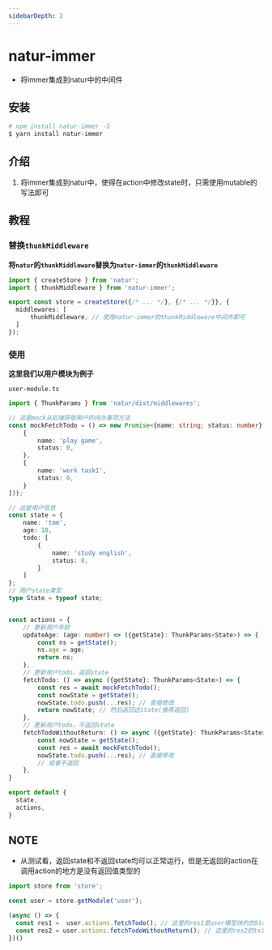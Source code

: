```yaml
---
sidebarDepth: 2
---
```


# natur-immer
- 将immer集成到natur中的中间件


## 安装

```bash
# npm install natur-immer -S
$ yarn install natur-immer
```

## 介绍

1. 将immer集成到natur中，使得在action中修改state时，只需使用mutable的写法即可

## 教程

### 替换`thunkMiddleware`

**将`natur`的`thunkMiddleware`替换为`natur-immer`的`thunkMiddleware`**

```ts {2,6}
import { createStore } from 'natur';
import { thunkMiddleware } from 'natur-immer';

export const store = createStore({/* ... */}, {/* ... */}}, {
  middlewares: [
      thunkMiddleware, // 使用natur-immer的thunkMiddleware中间件即可
  ]
});
```

### 使用

**这里我们以用户模块为例子**

`user-module.ts`
```ts
import { ThunkParams } from 'natur/dist/middlewares';

// 这是mock从后端获取用户的待办事项方法
const mockFetchTodo = () => new Promise<{name: string; status: number}[]>(res => res([
    {
        name: 'play game',
        status: 0,
    },
    {
        name: 'work task1',
        status: 0,
    }
]));

// 这是用户信息
const state = {
    name: 'tom',
    age: 10,
    todo: [
        {
            name: 'study english',
            status: 0,
        }
    ]
};
// 用户state类型
type State = typeof state;


const actions = {
    // 更新用户年龄
    updateAge: (age: number) => ({getState}: ThunkParams<State>) => {
        const ns = getState();
        ns.age = age;
        return ns;
    },
    // 更新用户todo，返回state
    fetchTodo: () => async ({getState}: ThunkParams<State>) => {
        const res = await mockFetchTodo();
        const nowState = getState();
        nowState.todo.push(...res); // 直接修改
        return nowState; // 然后返回这state(推荐返回)
    },
    // 更新用户todo，不返回state
    fetchTodoWithoutReturn: () => async ({getState}: ThunkParams<State>) => {
        const nowState = getState();
        const res = await mockFetchTodo();
        nowState.todo.push(...res); // 直接修改
        // 或者不返回
    },
}

export default {
  state,
  actions,
}
```

## NOTE

- 从测试看，返回state和不返回state均可以正常运行，但是无返回的action在调用action的地方是没有返回值类型的
```ts
import store from 'store';

const user = store.getModule('user');

(async () => {
  const res1 =  user.actions.fetchTodo(); // 这里的res1是user模型块的的State类型
  const res2 = user.actions.fetchTodoWithoutReturn(); // 这里的res2的ts类型是undefined类型
})()

```
